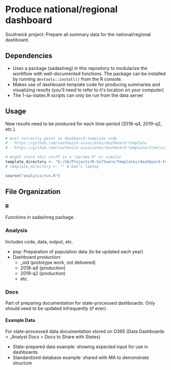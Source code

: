 
# Produce national/regional dashboard

Southwick project: Prepare all summary data for the national/regional dashboard.

## Dependencies

- Uses a package (sadashreg) in this repository to modularize the workflow with well-documented functions. The package can be installed by running `devtools::install()` from the R console.
- Makes use of dashboard-template code for producing summaries and visualizing results (you'll need to refer to it's location on your computer)
- The 1-sa-states.R scripts can only be run from the data server

## Usage

New results need to be produced for each time-period (2018-q4, 2019-q2, etc.).

``` r
# must correctly point to dashboard-template code 
# - https://github.com/southwick-associates/dashboard-template
# - https://github.com/southwick-associates/dashboard-template/tree/visualize

# might store this stuff in a "params.R" or similar
template_directory <- "E:/SA/Projects/R-Software/Templates/dashboard-template" # server
# template_directory <- "" # Dan's laptop

source("analysis/run.R")
```

## File Organization

### R

Functions in sadashreg package.

### Analysis

Includes code, data, output, etc.

- pop: Preparation of population data (to be updated each year)
- Dashboard production:
    + _old (prototype work, not delivered)
    + 2018-q4 (production)
    + 2019-q2 (production)
    + etc.
    
### Docs

Part of preparing documentation for state-processed dashboards. Only should need to be updated infrequently (if ever).

#### Example Data

For state-processed data documentation stored on O365 (Data Dashboards > _Analyst Docs > Docs to Share with States)

- State-prepared data example: showing expected input for use in dashboards
- Standardized database example: shared with MA to demonstrate structure
